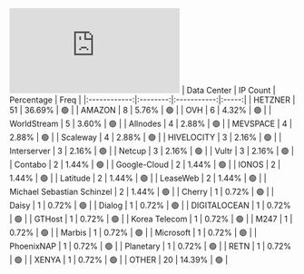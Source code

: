 ![Diagramm](https://github.com/111STAVR111/props/blob/main/Celestia/Testnet/Decentralization/1/README.md)
| Data Center | IP Count | Percentage | Freq |
|:------------:|:--------:|:-----------:|:-----:|
| HETZNER | 51 | 36.69% | 🟢 |
| AMAZON | 8 | 5.76% | 🟢 |
| OVH | 6 | 4.32% | 🟢 |
| WorldStream | 5 | 3.60% | 🟢 |
| Allnodes | 4 | 2.88% | 🟢 |
| MEVSPACE | 4 | 2.88% | 🟢 |
| Scaleway | 4 | 2.88% | 🟢 |
| HIVELOCITY | 3 | 2.16% | 🟢 |
| Interserver | 3 | 2.16% | 🟢 |
| Netcup | 3 | 2.16% | 🟢 |
| Vultr | 3 | 2.16% | 🟢 |
| Contabo | 2 | 1.44% | 🟢 |
| Google-Cloud | 2 | 1.44% | 🟢 |
| IONOS | 2 | 1.44% | 🟢 |
| Latitude | 2 | 1.44% | 🟢 |
| LeaseWeb | 2 | 1.44% | 🟢 |
| Michael Sebastian Schinzel | 2 | 1.44% | 🟢 |
| Cherry | 1 | 0.72% | 🟢 |
| Daisy | 1 | 0.72% | 🟢 |
| Dialog | 1 | 0.72% | 🟢 |
| DIGITALOCEAN | 1 | 0.72% | 🟢 |
| GTHost | 1 | 0.72% | 🟢 |
| Korea Telecom | 1 | 0.72% | 🟢 |
| M247 | 1 | 0.72% | 🟢 |
| Marbis | 1 | 0.72% | 🟢 |
| Microsoft | 1 | 0.72% | 🟢 |
| PhoenixNAP | 1 | 0.72% | 🟢 |
| Planetary | 1 | 0.72% | 🟢 |
| RETN | 1 | 0.72% | 🟢 |
| XENYA | 1 | 0.72% | 🟢 |
| OTHER | 20 | 14.39% | 🟢 |